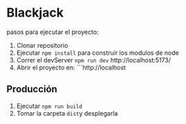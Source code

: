 # Blackjack

pasos para ejecutar el proyecto:
1. Clonar repositorio
2. Ejecutar ```npm install``` para construir los modulos de node
3. Correr el devServer ```npm run dev``` http://localhost:5173/
4. Abrir el proyecto en: ```http://localhost 

## Producción

1. Ejecutar ```npm run build```
2. Tomar la carpeta ```dist```y desplegarla